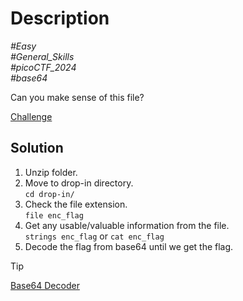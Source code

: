 # Description

_#Easy_<br>
_#General_Skills_<br>
_#picoCTF_2024_<br>
_#base64_<br>

Can you make sense of this file?

[Challenge](repetitions)

## Solution

1. Unzip folder.
2. Move to drop-in directory.<br>
   `cd drop-in/`
3. Check the file extension.<br>
   `file enc_flag`
4. Get any usable/valuable information from the file.<br>
   `strings enc_flag` or `cat enc_flag`
5. Decode the flag from base64 until we get the flag.

> [!TIP]
> [Base64 Decoder](https://www.base64decode.org/)
